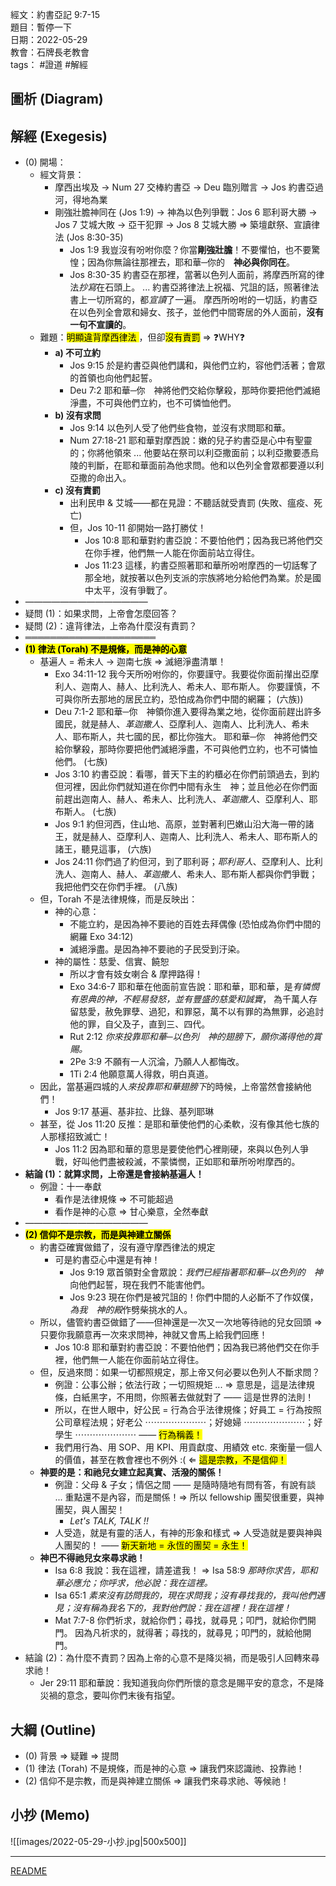 經文：約書亞記 9:7-15  
題目：暫停一下  
日期：2022-05-29  
教會：石牌長老教會  
tags： #證道  #解經  

## 圖析 (Diagram)

## 解經 (Exegesis)
- (0) 開場：
	- 經文背景：
		- 摩西出埃及 → Num 27 交棒約書亞 → Deu 臨別贈言 → Jos 約書亞過河，得地為業
		- 剛強壯膽神同在 (Jos 1:9) → 神為以色列爭戰：Jos 6 耶利哥大勝 → Jos 7 艾城大敗 → 亞干犯罪 → Jos 8 艾城大勝 ⇒ 築壇獻祭、宣讀律法 (Jos 8:30-35)
			- Jos 1:9 我豈沒有吩咐你麼？你當**剛強壯膽**！不要懼怕，也不要驚惶；因為你無論往那裡去，耶和華─你的　**神必與你同在**。 
			- Jos 8:30-35  約書亞在那裡，當著以色列人面前，將摩西所寫的律法*抄寫*在石頭上。 ... 約書亞將律法上祝福、咒詛的話，照著律法書上一切所寫的，都*宣讀*了一遍。 摩西所吩咐的一切話，約書亞在以色列全會眾和婦女、孩子，並他們中間寄居的外人面前，**沒有一句不宣讀的**。 
	- 難題：<mark>明顯違背摩西律法 </mark>，但卻<mark>沒有責罰</mark> ⇒ ❓WHY❓
		- **a) 不可立約**
			- Jos 9:15 於是約書亞與他們講和，與他們立約，容他們活著；會眾的首領也向他們起誓。 
			- Deu 7:2 耶和華─你　神將他們交給你擊殺，那時你要把他們滅絕淨盡，不可與他們立約，也不可憐恤他們。 
		- **b) 沒有求問**
			- Jos 9:14 以色列人受了他們些食物，並沒有求問耶和華。 
			- Num 27:18-21 耶和華對摩西說：嫩的兒子約書亞是心中有聖靈的；你將他領來 ... 他要站在祭司以利亞撒面前；以利亞撒要憑烏陵的判斷，在耶和華面前為他求問。他和以色列全會眾都要遵以利亞撒的命出入。 
		- **c) 沒有責罰**
			- 出利民申 & 艾城——都在見證：不聽話就受責罰 (失敗、瘟疫、死亡)
			- 但，Jos 10-11 卻開始一路打勝仗！
				- Jos 10:8 耶和華對約書亞說：不要怕他們；因為我已將他們交在你手裡，他們無一人能在你面前站立得住。 
				- Jos 11:23 這樣，約書亞照著耶和華所吩咐摩西的一切話奪了那全地，就按著以色列支派的宗族將地分給他們為業。於是國中太平，沒有爭戰了。 
- ——————————————
- 疑問 (1)：如果求問，上帝會怎麼回答？
- 疑問 (2)：違背律法，上帝為什麼沒有責罰？
- ═════════════════════
- <mark>**(1) 律法 (Torah) 不是規條，而是神的心意**</mark>
	- 基遍人 = 希未人 -> 迦南七族 => 滅絕淨盡清單！
		- Exo 34:11-12 我今天所吩咐你的，你要謹守。我要從你面前攆出亞摩利人、迦南人、赫人、比利洗人、希未人、耶布斯人。 你要謹慎，不可與你所去那地的居民立約，恐怕成為你們中間的網羅； (六族))
		- Deu 7:1-2 耶和華─你　神領你進入要得為業之地，從你面前趕出許多國民，就是赫人、*革迦撒人*、亞摩利人、迦南人、比利洗人、希未人、耶布斯人，共七國的民，都比你強大。 耶和華─你　神將他們交給你擊殺，那時你要把他們滅絕淨盡，不可與他們立約，也不可憐恤他們。 (七族)
		- Jos 3:10 約書亞說：看哪，普天下主的約櫃必在你們前頭過去，到約但河裡，因此你們就知道在你們中間有永生　神；並且他必在你們面前趕出迦南人、赫人、希未人、比利洗人、*革迦撒人*、亞摩利人、耶布斯人。 (七族)
		- Jos 9:1 約但河西，住山地、高原，並對著利巴嫩山沿大海一帶的諸王，就是赫人、亞摩利人、迦南人、比利洗人、希未人、耶布斯人的諸王，聽見這事， (六族)
		- Jos 24:11 你們過了約但河，到了耶利哥；*耶利哥人*、亞摩利人、比利洗人、迦南人、赫人、*革迦撒人*、希未人、耶布斯人都與你們爭戰；我把他們交在你們手裡。 (八族)
	- 但，Torah 不是法律規條，而是反映出：
		- 神的心意：
			- 不能立約，是因為神不要祂的百姓去拜偶像 (恐怕成為你們中間的網羅 Exo 34:12)
			- 滅絕淨盡。是因為神不要祂的子民受到汙染。
		- 神的屬性：慈愛、信實、饒恕
			- 所以才會有妓女喇合 & 摩押路得！
			- Exo 34:6-7 耶和華在他面前宣告說：耶和華，耶和華，是*有憐憫有恩典的神，不輕易發怒，並有豐盛的慈愛和誠實*， 為千萬人存留慈愛，赦免罪孽、過犯，和罪惡，萬不以有罪的為無罪，必追討他的罪，自父及子，直到三、四代。 
			- Rut 2:12 *你來投靠耶和華─以色列　神的翅膀下，願你滿得他的賞賜。* 
			- 2Pe 3:9 不願有一人沉淪，乃願人人都悔改。 
			- 1Ti 2:4 他願意萬人得救，明白真道。 
	- 因此，當基遍四城的人*來投靠耶和華翅膀下*的時候，上帝當然會接納他們！
		- Jos 9:17 基遍、基非拉、比錄、基列耶琳
	- 甚至，從 Jos 11:20 反推：是耶和華使他們的心柔軟，沒有像其他七族的人那樣招致滅亡！
		- Jos 11:2 因為耶和華的意思是要使他們心裡剛硬，來與以色列人爭戰，好叫他們盡被殺滅，不蒙憐憫，正如耶和華所吩咐摩西的。 
- **結論 (1)：就算求問，上帝還是會接納基遍人！**
	- 例證：十一奉獻
		- 看作是法律規條 ⇒ 不可能超過
		- 看作是神的心意 ⇒ 甘心樂意，全然奉獻
- ——————————————
- <mark>**(2) 信仰不是宗教，而是與神建立關係**</mark>
	- 約書亞確實做錯了，沒有遵守摩西律法的規定
		- 可是約書亞心中還是有神！
			- Jos 9:19 眾首領對全會眾說：*我們已經指著耶和華─以色列的　神*向他們起誓，現在我們不能害他們。 
			- Jos 9:23 現在你們是被咒詛的！你們中間的人必斷不了作奴僕，*為我　神的殿*作劈柴挑水的人。 
	- 所以，儘管約書亞做錯了——但神還是一次又一次地等待祂的兒女回頭 ⇒ 只要你我願意再一次來求問神，神就又會馬上給我們回應！
		- Jos 10:8 耶和華對約書亞說：不要怕他們；因為我已將他們交在你手裡，他們無一人能在你面前站立得住。 
	- 但，反過來問：如果一切都照規定，那上帝又何必要以色列人不斷求問？
		- 例證：公事公辦；依法行政；一切照規矩 ... ⇒ 意思是，這是法律規條，白紙黑字，不用問，你照著去做就對了 —— 這是世界的法則！
		- 所以，在世人眼中，好公民 = 行為合乎法律規條；好員工 = 行為按照公司章程法規；好老公 ⋯⋯⋯⋯⋯⋯⋯；好媳婦 ⋯⋯⋯⋯⋯⋯⋯；好學生 ⋯⋯⋯⋯⋯⋯⋯ —— <mark>行為稱義！</mark>
		- 我們用行為、用 SOP、用 KPI、用貢獻度、用績效 etc. 來衡量一個人的價值，甚至在教會裡也不例外 :( ⇐ <mark>這是宗教，不是信仰！</mark>
	- **神要的是：和祂兒女建立起真實、活潑的關係！**
		- 例證：父母 & 子女；情侶之間 —— 是隨時隨地有問有答，有說有談 ... 重點還不是內容，而是關係！⇒ 所以 fellowship 團契很重要，與神團契，與人團契！
			- *Let's TALK, TALK !!*
		- 人受造，就是有靈的活人，有神的形象和樣式 ⇒ 人受造就是要與神與人團契的！ —— <mark>新天新地 = 永恆的團契 = 永生！</mark>
	- **神巴不得祂兒女來尋求祂！**
		- Isa 6:8 我說：我在這裡，請差遣我！  ⇒ Isa 58:9 *那時你求告，耶和華必應允；你呼求，他必說：我在這裡。* 
		- Isa 65:1 *素來沒有訪問我的，現在求問我；沒有尋找我的，我叫他們遇見；沒有稱為我名下的，我對他們說：我在這裡！我在這裡！* 
		- Mat 7:7-8 你們祈求，就給你們；尋找，就尋見；叩門，就給你們開門。 因為凡祈求的，就得著；尋找的，就尋見；叩門的，就給他開門。 
- 結論 (2)：為什麼不責罰？因為上帝的心意不是降災禍，而是吸引人回轉來尋求祂！
	- Jer 29:11 耶和華說：我知道我向你們所懷的意念是賜平安的意念，不是降災禍的意念，要叫你們末後有指望。 

## 大綱 (Outline)

- (0) 背景 ⇒ 疑難 ⇒ 提問
- (1) 律法 (Torah) 不是規條，而是神的心意 ⇒ 讓我們來認識祂、投靠祂！
- (2) 信仰不是宗教，而是與神建立關係 ⇒ 讓我們來尋求祂、等候祂！

## 小抄 (Memo)

![[images/2022-05-29-小抄.jpg|500x500]]

---
[README](README.md)
